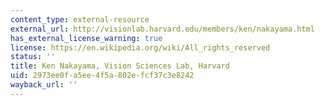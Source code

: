```yaml
---
content_type: external-resource
external_url: http://visionlab.harvard.edu/members/ken/nakayama.html
has_external_license_warning: true
license: https://en.wikipedia.org/wiki/All_rights_reserved
status: ''
title: Ken Nakayama, Vision Sciences Lab, Harvard
uid: 2973ee0f-a5ee-4f5a-802e-fcf37c3e8242
wayback_url: ''
---
```

